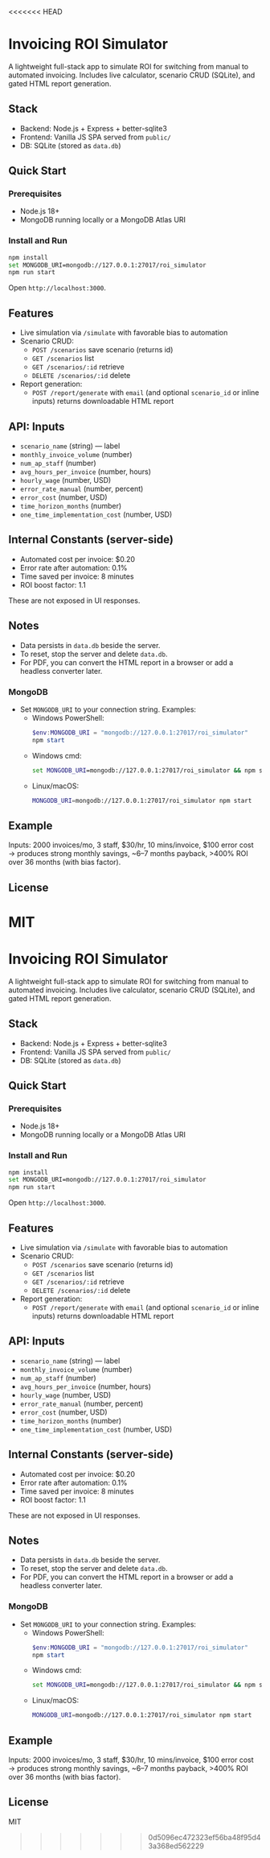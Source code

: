 <<<<<<< HEAD
# Invoicing ROI Simulator

A lightweight full-stack app to simulate ROI for switching from manual to automated invoicing. Includes live calculator, scenario CRUD (SQLite), and gated HTML report generation.

## Stack
- Backend: Node.js + Express + better-sqlite3
- Frontend: Vanilla JS SPA served from `public/`
- DB: SQLite (stored as `data.db`)

## Quick Start

### Prerequisites
- Node.js 18+
- MongoDB running locally or a MongoDB Atlas URI

### Install and Run
```bash
npm install
set MONGODB_URI=mongodb://127.0.0.1:27017/roi_simulator
npm run start
```
Open `http://localhost:3000`.

## Features
- Live simulation via `/simulate` with favorable bias to automation
- Scenario CRUD:
  - `POST /scenarios` save scenario (returns id)
  - `GET /scenarios` list
  - `GET /scenarios/:id` retrieve
  - `DELETE /scenarios/:id` delete
- Report generation:
  - `POST /report/generate` with `email` (and optional `scenario_id` or inline inputs) returns downloadable HTML report

## API: Inputs
- `scenario_name` (string) — label
- `monthly_invoice_volume` (number)
- `num_ap_staff` (number)
- `avg_hours_per_invoice` (number, hours)
- `hourly_wage` (number, USD)
- `error_rate_manual` (number, percent)
- `error_cost` (number, USD)
- `time_horizon_months` (number)
- `one_time_implementation_cost` (number, USD)

## Internal Constants (server-side)
- Automated cost per invoice: $0.20
- Error rate after automation: 0.1%
- Time saved per invoice: 8 minutes
- ROI boost factor: 1.1

These are not exposed in UI responses.

## Notes
- Data persists in `data.db` beside the server.
- To reset, stop the server and delete `data.db`.
- For PDF, you can convert the HTML report in a browser or add a headless converter later.

### MongoDB
- Set `MONGODB_URI` to your connection string. Examples:
  - Windows PowerShell:
    ```powershell
    $env:MONGODB_URI = "mongodb://127.0.0.1:27017/roi_simulator"
    npm start
    ```
  - Windows cmd:
    ```cmd
    set MONGODB_URI=mongodb://127.0.0.1:27017/roi_simulator && npm start
    ```
  - Linux/macOS:
    ```bash
    MONGODB_URI=mongodb://127.0.0.1:27017/roi_simulator npm start
    ```

## Example
Inputs: 2000 invoices/mo, 3 staff, $30/hr, 10 mins/invoice, $100 error cost → produces strong monthly savings, ~6–7 months payback, >400% ROI over 36 months (with bias factor).

## License
MIT
=======
# Invoicing ROI Simulator

A lightweight full-stack app to simulate ROI for switching from manual to automated invoicing. Includes live calculator, scenario CRUD (SQLite), and gated HTML report generation.

## Stack
- Backend: Node.js + Express + better-sqlite3
- Frontend: Vanilla JS SPA served from `public/`
- DB: SQLite (stored as `data.db`)

## Quick Start

### Prerequisites
- Node.js 18+
- MongoDB running locally or a MongoDB Atlas URI

### Install and Run
```bash
npm install
set MONGODB_URI=mongodb://127.0.0.1:27017/roi_simulator
npm run start
```
Open `http://localhost:3000`.

## Features
- Live simulation via `/simulate` with favorable bias to automation
- Scenario CRUD:
  - `POST /scenarios` save scenario (returns id)
  - `GET /scenarios` list
  - `GET /scenarios/:id` retrieve
  - `DELETE /scenarios/:id` delete
- Report generation:
  - `POST /report/generate` with `email` (and optional `scenario_id` or inline inputs) returns downloadable HTML report

## API: Inputs
- `scenario_name` (string) — label
- `monthly_invoice_volume` (number)
- `num_ap_staff` (number)
- `avg_hours_per_invoice` (number, hours)
- `hourly_wage` (number, USD)
- `error_rate_manual` (number, percent)
- `error_cost` (number, USD)
- `time_horizon_months` (number)
- `one_time_implementation_cost` (number, USD)

## Internal Constants (server-side)
- Automated cost per invoice: $0.20
- Error rate after automation: 0.1%
- Time saved per invoice: 8 minutes
- ROI boost factor: 1.1

These are not exposed in UI responses.

## Notes
- Data persists in `data.db` beside the server.
- To reset, stop the server and delete `data.db`.
- For PDF, you can convert the HTML report in a browser or add a headless converter later.

### MongoDB
- Set `MONGODB_URI` to your connection string. Examples:
  - Windows PowerShell:
    ```powershell
    $env:MONGODB_URI = "mongodb://127.0.0.1:27017/roi_simulator"
    npm start
    ```
  - Windows cmd:
    ```cmd
    set MONGODB_URI=mongodb://127.0.0.1:27017/roi_simulator && npm start
    ```
  - Linux/macOS:
    ```bash
    MONGODB_URI=mongodb://127.0.0.1:27017/roi_simulator npm start
    ```

## Example
Inputs: 2000 invoices/mo, 3 staff, $30/hr, 10 mins/invoice, $100 error cost → produces strong monthly savings, ~6–7 months payback, >400% ROI over 36 months (with bias factor).

## License
MIT
>>>>>>> 0d5096ec472323ef56ba48f95d43a368ed562229

